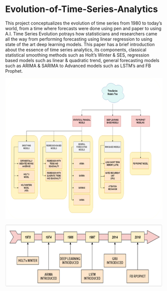 # Evolution-of-Time-Series-Analytics
This project conceptualizes the evolution of time series from 1980 to today’s world, from a time where forecasts were done using pen and paper to using A.I. Time Series Evolution potrays how statisticians and researchers came all the way from performing forecasting using linear regression to using state of the art deep learning models. This paper has a brief introduction about  the essence of time series analytics, its components, classical statistical smoothing methods such as Holt’s Winter &amp; SES, regression based models such as linear &amp; quadratic trend, general forecasting models such as ARIMA &amp; SARIMA to Advanced models such as LSTM’s and FB Prophet.  
<p align="center"><img src="Picture1.png" width=600 height=450 ></p>
<p align="center"><img src="Picture2.png" width=600 height=200 ></p>

